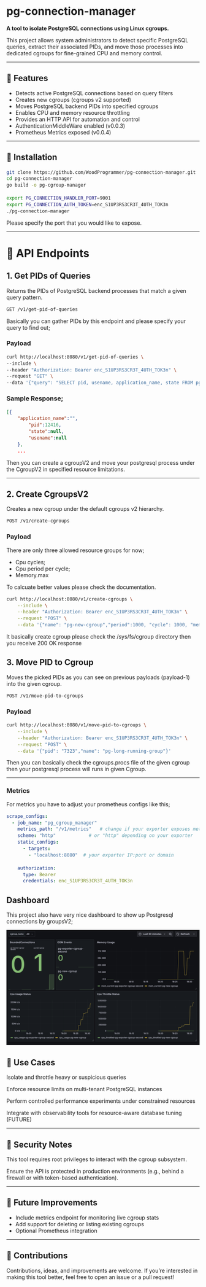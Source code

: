 # pg-connection-manager

**A tool to isolate PostgreSQL connections using Linux cgroups.** 

This project allows system administrators to detect specific PostgreSQL queries, extract their associated PIDs, and move those processes into dedicated cgroups for fine-grained CPU and memory control.

---

## 🚀 Features

- Detects active PostgreSQL connections based on query filters
- Creates new cgroups (cgroups v2 supported)
- Moves PostgreSQL backend PIDs into specified cgroups
- Enables CPU and memory resource throttling
- Provides an HTTP API for automation and control
- AuthenticationMiddleWare enabled (v0.0.3)
- Prometheus Metrics exposed (v0.0.4)

---

## 🔧 Installation

```bash
git clone https://github.com/WoodProgrammer/pg-connection-manager.git
cd pg-connection-manager
go build -o pg-cgroup-manager

export PG_CONNECTION_HANDLER_PORT=9001
export PG_CONNECTION_AUTH_TOKEN=enc_S1UP3RS3CR3T_4UTH_TOK3n
./pg-connection-manager

```
Please specify the port that you would like to expose.

<hr>

# 📡 API Endpoints

## 1. Get PIDs of Queries
Returns the PIDs of PostgreSQL backend processes that match a given query pattern.

```sh
GET /v1/get-pid-of-queries
```

Basically you can gather PIDs by this endpoint and please specify your query to find out;

### Payload

```sh
curl http://localhost:8080/v1/get-pid-of-queries \
--include \
--header "Authorization: Bearer enc_S1UP3RS3CR3T_4UTH_TOK3n" \
--request "GET" \
--data '{"query": "SELECT pid, usename, application_name, state FROM pg_stat_activity;","port": "5432", "password":"CVVVVV", "username": "postgres", "sslmode": "disable"}'
```

### Sample Response;

```json
[{
    "application_name":"",
        "pid":12416,
        "state":null,
        "usename":null
    },
    ...
```

Then you can create a cgroupV2 and move your postgresql process under the CgroupV2 in specified resource limitations.


<hr></hr>

## 2. Create CgroupsV2

Creates a new cgroup under the default cgroups v2 hierarchy.

```sh
POST /v1/create-cgroups
```

### Payload

There are only three allowed resource groups for now;

* Cpu cycles;
* Cpu period per cycle;
* Memory.max 


To calcuate better values please check the documentation.

```sh
curl http://localhost:8080/v1/create-cgroups \
    --include \
    --header "Authorization: Bearer enc_S1UP3RS3CR3T_4UTH_TOK3n" \
    --request "POST" \
    --data '{"name": "pg-new-cgroup","period":1000, "cycle": 1000, "memory": 536870912}'
```

It basically create cgroup please check the /sys/fs/cgroup directory then you receive 200 OK response


## 3. Move PID to Cgroup
Moves the picked PIDs as you can see on previous payloads (payload-1) into the given cgroup.


```sh
POST /v1/move-pid-to-cgroups
```

### Payload

```sh
curl http://localhost:8080/v1/move-pid-to-cgroups \
    --include \
    --header "Authorization: Bearer enc_S1UP3RS3CR3T_4UTH_TOK3n" \
    --request "POST" \
    --data '{"pid": "7323","name": "pg-long-running-group"}'
```

Then you can basically check the cgroups.procs file of the given cgroup then your postgresql process will runs in given Cgroup.


<hr>

### Metrics

For metrics you have to adjust your prometheus configs like this;

```yaml
scrape_configs:
  - job_name: "pg_cgroup_manager"
    metrics_path: "/v1/metrics"   # change if your exporter exposes metrics on a different path
    scheme: "http"            # or "http" depending on your exporter
    static_configs:
      - targets:
        - "localhost:8080"  # your exporter IP:port or domain

    authorization:
      type: Bearer
      credentials: enc_S1UP3RS3CR3T_4UTH_TOK3n
```

## Dashboard

This project also have very nice dashboard to show up Postgresql connections by groupsV2;

<img src="./img/dashboard.png"></img>

## 🧪 Use Cases
Isolate and throttle heavy or suspicious queries

Enforce resource limits on multi-tenant PostgreSQL instances

Perform controlled performance experiments under constrained resources

Integrate with observability tools for resource-aware database tuning (FUTURE)

<hr>

## 🔐 Security Notes
This tool requires root privileges to interact with the cgroup subsystem.

Ensure the API is protected in production environments (e.g., behind a firewall or with token-based authentication).

<hr>

## 📌 Future Improvements


* Include metrics endpoint for monitoring live cgroup stats
* Add support for deleting or listing existing cgroups
* Optional Prometheus integration

<hr>

## 🧡 Contributions

Contributions, ideas, and improvements are welcome. If you’re interested in making this tool better, feel free to open an issue or a pull request!
